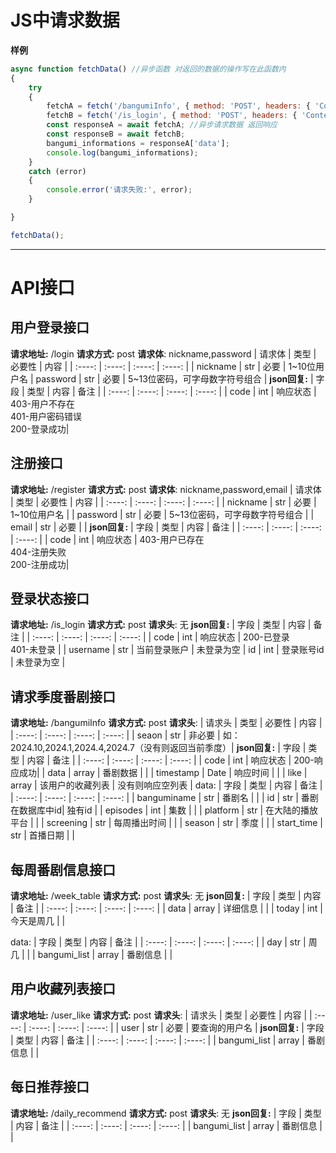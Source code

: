 # JS中请求数据
**样例**
```js 
async function fetchData() //异步函数 对返回的数据的操作写在此函数内
{
    try
    {
        fetchA = fetch('/bangumiInfo', { method: 'POST', headers: { 'Content-Type': 'application/json','season'='2024.10'} }).then(response => response.json()); //请求头可添加多个
        fetchB = fetch('/is_login', { method: 'POST', headers: { 'Content-Type': 'application/json' } }).then(response => response.json());
        const responseA = await fetchA; //异步请求数据 返回响应
        const responseB = await fetchB;
        bangumi_informations = responseA['data'];
        console.log(bangumi_informations);
    }
    catch (error)
    {
        console.error('请求失败:', error);
    }

}

fetchData();
```
---

# API接口
## 用户登录接口
**请求地址:** /login
**请求方式:** post
**请求体**: nickname,password
|  请求体   | 类型  | 必要性 | 内容 |
| :----: | :----: | :----: | :----: |
| nickname | str | 必要 | 1~10位用户名 |
 password | str | 必要 | 5~13位密码，可字母数字符号组合 |
**json回复:**
|  字段   | 类型  | 内容 | 备注 |
| :----: | :----: | :----: | :----: |
| code  | int | 响应状态 | 403-用户不存在<br>401-用户密码错误<br>200-登录成功|

## 注册接口
**请求地址:** /register
**请求方式:** post
**请求体**: nickname,password,email
|  请求体   | 类型  | 必要性 | 内容 |
| :----: | :----: | :----: | :----: |
| nickname | str | 必要 | 1~10位用户名 |
| password | str | 必要 | 5~13位密码，可字母数字符号组合 |
| email | str | 必要 | |
**json回复:**
|  字段   | 类型  | 内容 | 备注 |
| :----: | :----: | :----: | :----: |
| code  | int | 响应状态 | 403-用户已存在<br>404-注册失败<br>200-注册成功|

## 登录状态接口
**请求地址:** /is_login
**请求方式:** post
**请求头**: 无
**json回复:**
|  字段   | 类型  | 内容 | 备注 |
| :----: | :----: | :----: | :----: |
| code  | int | 响应状态 | 200-已登录<br>401-未登录 |
| username | str | 当前登录账户 | 未登录为空 |
 id | int | 登录账号id | 未登录为空 |

## 请求季度番剧接口
**请求地址:** /bangumiInfo
**请求方式:** post
**请求头**: 
|  请求头   | 类型  | 必要性 | 内容 |
| :----: | :----: | :----: | :----: |
| seaon | str | 非必要 | 如：2024.10,2024.1,2024.4,2024.7（没有则返回当前季度）|
**json回复:**
|  字段   | 类型  | 内容 | 备注 |
| :----: | :----: | :----: | :----: |
| code | int | 响应状态 | 200-响应成功|
| data | array | 番剧数据 | |
| timestamp | Date | 响应时间 | |
| like | array | 该用户的收藏列表 | 没有则响应空列表 |
data:
|  字段   | 类型  | 内容 | 备注 |
| :----: | :----: | :----: | :----: |
| banguminame | str | 番剧名 | |
| id | str | 番剧在数据库中id| 独有id |
| episodes | int | 集数 | |
| platform | str | 在大陆的播放平台 | |
| screening | str | 每周播出时间 | |
| season | str | 季度 | |
| start_time | str | 首播日期 | |

## 每周番剧信息接口
**请求地址:** /week_table
**请求方式:** post
**请求头**: 无
**json回复:**
|  字段   | 类型  | 内容 | 备注 |
| :----: | :----: | :----: | :----: |
| data | array | 详细信息 | |
| today | int | 今天是周几 | |

data:
|  字段   | 类型  | 内容 | 备注 |
| :----: | :----: | :----: | :----: |
| day | str | 周几 | |
| bangumi_list | array | 番剧信息 | |

## 用户收藏列表接口
**请求地址:** /user_like
**请求方式:** post
**请求头**: 
|  请求头   | 类型  | 必要性 | 内容 |
| :----: | :----: | :----: | :----: |
| user | str | 必要 | 要查询的用户名 |
**json回复:**
|  字段   | 类型  | 内容 | 备注 |
| :----: | :----: | :----: | :----: |
| bangumi_list | array | 番剧信息 | |

## 每日推荐接口
**请求地址:** /daily_recommend
**请求方式:** post
**请求头**: 无
**json回复:**
|  字段   | 类型  | 内容 | 备注 |
| :----: | :----: | :----: | :----: |
| bangumi_list | array | 番剧信息 | |